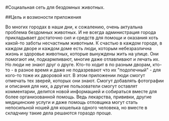 #Социальная сеть для бездомных животных.

##Цель и возмоности приложения

Во многих городах в наши дни, к сожалению, очень актуальна проблема бездомных животных. И не всегда администрация города прикладывает достаточно сил и средств для помощи и оказания хоть какой-то заботы несчастным животным.
К счастью в каждом городе, в каждом дворе и каждом доме есть люди, которым небезразлична жизнь и здоровье животных, которые вынуждены жить на улице. Они помогают им, подкармливают, многие даже отлавливают и лечать их.
Но люди не знают друг о друге. Кто-то ходит в по разным дворам, кто-то - в разное время и даже не подазревают что их "подопечный" - для кого-то тоже их дворовой кот. 
В этом приложении люди смогут отмечать тех зверей, которых они знают. Смогут добавлять фотографии и описания для них, а другие пользователи смогут оставлят комментарии, делится новой информацией и собираться вместе для более организованной помощь. 
Ведь лекарства, прививки, другие медицинские услуги и даже помощь отловщика могут стать непосильной ношей для кошелька одного человека, но вместе в складчину такие дела решаются гораздо проще. 

